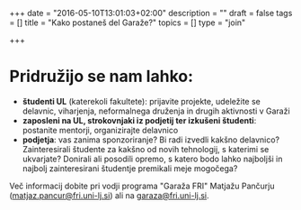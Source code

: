 +++
date = "2016-05-10T13:01:03+02:00"
description = ""
draft = false
tags = []
title = "Kako postaneš del Garaže?"
topics = []
type = "join"

+++

# Pridružijo se nam lahko:

- **študenti UL** (katerekoli fakultete): prijavite projekte, udeležite se delavnic, 
viharjenja, neformalnega druženja in drugih aktivnosti v Garaži
- **zaposleni na UL, strokovnjaki iz podjetij ter izkušeni študenti**: postanite mentorji, 
organizirajte delavnico
- **podjetja**: vas zanima sponzoriranje? Bi radi izvedli kakšno delavnico? 
Zainteresirali študente za kakšno od novih tehnologij, s katerimi se ukvarjate? 
Donirali ali posodili opremo, s katero bodo lahko najboljši in najbolj zainteresirani 
študentje premikali meje mogočega?


Več informacij dobite pri vodji programa "Garaža FRI" Matjažu Pančurju 
(matjaz.pancur@fri.uni-lj.si) ali na garaza@fri.uni-lj.si.

